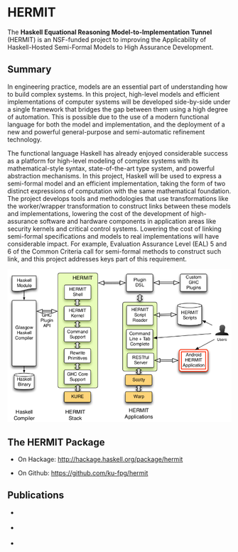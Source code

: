 HERMIT
======

<div class="teaser">

The **Haskell Equational Reasoning Model-to-Implementation Tunnel**
(HERMIT) is an NSF-funded project to improving the Applicability of
Haskell-Hosted Semi-Formal Models to High Assurance Development.

</div>

Summary
-------

In engineering practice, models are an essential part of understanding
how to build complex systems. In this project, high-level models and
efficient implementations of computer systems will be developed
side-by-side under a single framework that bridges the gap between them
using a high degree of automation. This is possible due to the use of a
modern functional language for both the model and implementation, and
the deployment of a new and powerful general-purpose and semi-automatic
refinement technology.

The functional language Haskell has already enjoyed considerable success
as a platform for high-level modeling of complex systems with its
mathematical-style syntax, state-of-the-art type system, and powerful
abstraction mechanisms. In this project, Haskell will be used to express
a semi-formal model and an efficient implementation, taking the form of
two distinct expressions of computation with the same mathematical
foundation. The project develops tools and methodologies that use
transformations like the worker/wrapper transformation to construct
links between these models and implementations, lowering the cost of the
development of high-assurance software and hardware components in
application areas like security kernels and critical control systems.
Lowering the cost of linking semi-formal specifications and models to
real implementations will have considerable impact. For example,
Evaluation Assurance Level (EAL) 5 and 6 of the Common Criteria call for
semi-formal methods to construct such link, and this project addresses
keys part of this requirement.

![](/files/hermit-arch2.png)

The HERMIT Package
------------------

* On Hackage: <http://hackage.haskell.org/package/hermit>

* On Github: <https://github.com/ku-fpg/hermit>

Publications
------------

* <div class="cite Sculthorpe:13:KURE"/>
* <div class="cite Sculthorpe:13:HERMITinTree"/>
* <div class="cite Farmer:12:HERMITinMachine"/>
